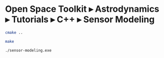 Open Space Toolkit ▸ Astrodynamics ▸ Tutorials ▸ C++ ▸ Sensor Modeling
======================================================================

```bash
cmake ..
```

```bash
make
```

```bash
./sensor-modeling.exe
```

